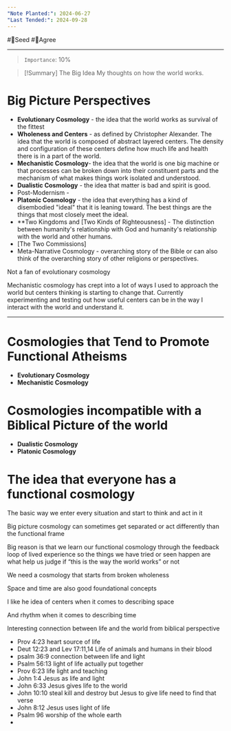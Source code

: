 ```yaml
---
"Note Planted:": 2024-06-27
"Last Tended:": 2024-09-28
---
```

#🌱Seed  #🙂Agree 
****
> `Importance`: 10%
 
> [!Summary] The Big Idea
> My thoughts on how the world works.

# Big Picture Perspectives

- **Evolutionary Cosmology** - the idea that the world works as survival of the fittest 
- **Wholeness and Centers** - as defined by Christopher Alexander. The idea that the world is composed of abstract layered centers. The density and configuration of these centers define how much life and health there is in a part of the world. 
- **Mechanistic Cosmology**- the idea that the world is one big machine or that processes can be broken down into their constituent parts and the mechanism of what makes things work isolated and understood.
- **Dualistic Cosmology** - the idea that matter is bad and spirit is good. 
- Post-Modernism - 
- **Platonic Cosmology** - the idea that everything has a kind of disembodied "ideal" that it is leaning toward. The best things are the things that most closely meet the ideal. 
- **Two Kingdoms and [Two Kinds of Righteousness] - The distinction between humanity's relationship with God and humanity's relationship with the world and other humans.  
- [The Two Commissions]
- Meta-Narrative Cosmology - overarching story of the Bible  or can also think of the overarching story of other religions or perspectives. 

Not a fan of evolutionary cosmology

Mechanistic cosmology has crept into a lot of ways I used to approach the world but centers thinking is starting to change that. Currently experimenting and testing out how useful centers can be in the way I interact with the world and understand it.  

****

# Cosmologies that Tend to Promote Functional Atheisms

- **Evolutionary Cosmology** 
- **Mechanistic Cosmology**

# Cosmologies incompatible with a Biblical Picture of the world

- **Dualistic Cosmology**
- **Platonic Cosmology**

# The idea that everyone has a functional cosmology 

The basic way we enter every situation and start to think and act in it 

  

Big picture cosmology can sometimes get separated or act differently than the functional frame 

  

Big reason is that we learn our functional cosmology through the feedback loop of lived experience so the things we have tried or seen happen are what help us judge if “this is the way the world works” or not


We need a cosmology that starts from broken wholeness 

Space and time are also good foundational concepts 

I like he idea of centers when it comes to describing space 

And rhythm when it comes to describing time 

Interesting connection between life and the world from biblical perspective 
- Prov 4:23 heart source of life 
- Deut 12:23 and Lev 17:11,14 Life of animals and humans in their blood 
- psalm 36:9 connection between life and light 
- Psalm 56:13 light of life actually put together 
- Prov 6:23 life light and teaching 
- John 1:4 Jesus as life and light 
- John 6:33 Jesus gives life to the world 
- John 10:10 steal kill and destroy but Jesus to give life need to find that verse 
- John 8:12 Jesus uses light of life 
- Psalm 96 worship of the whole earth 
- 